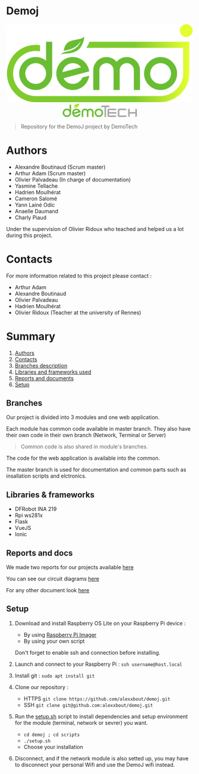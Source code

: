 # Demoj

<div align="center"><img src="docs/logos/demoj.png" width="500"><img src="docs/logos/demotech.png" width="200"></div>

> Repository for the DemoJ project by DemoTech

# Authors

- Alexandre Boutinaud (Scrum master)
- Arthur Adam (Scrum master)
- Olivier Palvadeau (In charge of documentation)
- Yasmine Tellache
- Hadrien Moulhérat
- Cameron Salomé
- Yann Lainé Odic
- Anaelle Daumand
- Charly Piaud

Under the supervision of Olivier Ridoux who teached and helped us a lot during this project.

# Contacts

For more information related to this project please contact :

- Arthur Adam 
- Alexandre Boutinaud
- Olivier Palvadeau
- Hadrien Moulhérat
- Olivier Ridoux (Teacher at the university of Rennes)

# Summary

1. [Authors](#authors)
2. [Contacts](#contacts)
3. [Branches description](#branches)
4. [Libraries and frameworks used](#libraries--frameworks)
5. [Reports and documents](#reports-and-docs)
6. [Setup](#setup)

## Branches

Our project is divided into 3 modules and one web application.

Each module has common code available in master branch. They also have their own code in their own branch (Network, Terminal or Server)
> Common code is also shared in module's branches.

The code for the web application is available into the common.


The master branch is used for documentation and common parts such as insallation scripts and elctronics.


## Libraries & frameworks

- DFRobot INA 219
- Rpi ws281x
- Flask
- VueJS
- Ionic

## Reports and docs

We made two reports for our projects available [here](/docs/reports)

You can see our circuit diagrams [here](/docs/circuit_diagrams) 

For any other document look [here](/docs)

## Setup

1. Download and install Raspberry OS Lite on your Raspberry Pi device :
    - By using [Raspberry Pi Imager](https://www.raspberrypi.com/software/) 
    - By using your own script

    Don't forget to enable ssh and connection before installing.

2. Launch and connect to your Raspberry Pi : ```ssh username@host.local```

3. Install git : ```sudo apt install git```

4. Clone our repository :  
    - HTTPS ```git clone https://github.com/alexxbout/demoj.git```
    - SSH ```git clone git@github.com:alexxbout/demoj.git```

5. Run the [setup.sh](/setup.sh) script to install dependencies and setup environment for the module (terminal, network or sevrer) you want. 
   - ```cd demoj ; cd scripts```
   - ```./setup.sh```
   - Choose your installation

7. Disconnect, and if the network module is also setted up, you may have to disconnect your personal Wifi and use the DemoJ wifi instead.
